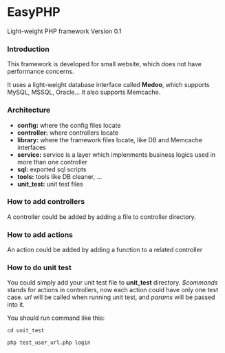 # EasyPHP
Light-weight PHP framework Version 0.1

### Introduction
This framework is developed for small website, which does not have performance concerns.

It uses a light-weight database interface called **Medoo**, which supports MySQL, MSSQL, Oracle... It also supports Memcache.

### Architecture
* **config:** where the config files locate
* **controller:** where controllers locate
* **library:** where the framework files locate, like DB and Memcache interfaces
* **service:** service is a layer which implenments business logics used in more than one controller
* **sql:** exported sql scripts
* **tools:** tools like DB cleaner, ...
* **unit_test:** unit test files

### How to add controllers
A controller could be added by adding a file to controller directory.

### How to add actions
An action could be added by adding a function to a related controller

### How to do unit test
You could simply add your unit test file to **unit_test** directory. *$commands* stands for actions in controllers, now each action could have only one test case. *url* will be called when running unit test, and *params* will be passed into it.

You should run command like this:

`cd unit_test`

`php test_user_url.php login`